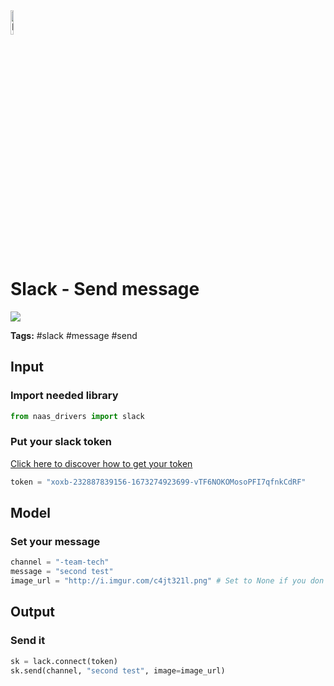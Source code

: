 <img width="10%" alt="Naas" src="https://landen.imgix.net/jtci2pxwjczr/assets/5ice39g4.png?w=160"/>

# Slack - Send message
<a href="https://app.naas.ai/user-redirect/naas/downloader?url=https://raw.githubusercontent.com/jupyter-naas/awesome-notebooks/master/Slack/Slack_Send_message.ipynb" target="_parent"><img src="https://naasai-public.s3.eu-west-3.amazonaws.com/open_in_naas.svg"/></a>

**Tags:** #slack #message #send

## Input

### Import needed library


```python
from naas_drivers import slack
```

### Put your slack token
[Click here to discover how to get your token](https://naas.gitbook.io/drivers/automation/slack)


```python
token = "xoxb-232887839156-1673274923699-vTF6NOKOMosoPFI7qfnkCdRF"
```

## Model

### Set your message 


```python
channel = "-team-tech"
message = "second test"
image_url = "http://i.imgur.com/c4jt321l.png" # Set to None if you don't need it
```

## Output

### Send it


```python
sk = lack.connect(token)
sk.send(channel, "second test", image=image_url)
```

